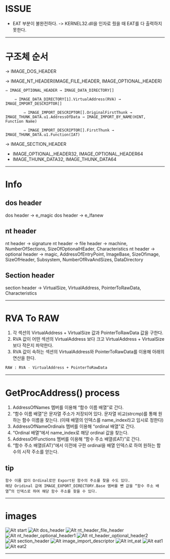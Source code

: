 # ISSUE
- EAT 부분이 불완전하다.
    -> KERNEL32.dll을 인자로 줬을 때 EAT를 다 출력하지 못한다.

---

# 구조체 순서

→ IMAGE_DOS_HEADER

→ IMAGE_NT_HEADER(IMAGE_FILE_HEADER, IMAGE_OPTIONAL_HEADER)

    ⇒ IMAGE_OPTIONAL_HEADER → IMAGE_DATA_DIRECTORY[]

        ⇒ IMAGE_DATA_DIRECTORY[1].VirtualAddress(RVA) → IMAGE_IMPORT_DESCRIPTOR[]

            ⇒ IMAGE_IMPORT_DESCRIPTOR[].OriginalFirstThunk → IMAGE_THUNK_DATA.u1.AddressOfData → IMAGE_IMPORT_BY_NAME(HINT, Function Name)

            ⇒ IMAGE_IMPORT_DESCRIPTOR[].FirstThunk → IMAGE_THUNK_DATA.u1.Function(IAT)

→ IMAGE_SECTION_HEADER

- IMAGE_OPTIONAL_HEADER32, IMAGE_OPTIONAL_HEADER64
- IMAGE_THUNK_DATA32, IMAGE_THUNK_DATA64

---

# Info

## dos header
dos header → e_magic
dos header → e_lfanew

## nt header
nt header → signature
nt header → file header → machine, NumberOfSections, SizeOfOptionalHEader, Characteristics
nt header → optional header → magic, AddressOfEntryPoint, ImageBase, SizeOfimage, SizeOfHeader, Subsystem, NumberOfRvaAndSizes, DataDirectory

## Section header
section header → VirtualSize, VirtualAddress, PointerToRawData, Characteristics

---

# RVA To RAW
1. 각 섹션의 VirtualAddress + VirtualSize 값과 PointerToRawData 값을 구한다.
2. RVA 값이 어떤 섹션의 VirtualAddress 보다 크고 VirtualAddress + VirtualSize 보다 작은지 파악한다.
3. RVA 값이 속하는 섹션의 VirtualAddress와 PointerToRawData를 이용해 아래의 연산을 한다.
```bash
RAW : RVA - VirtualAddress + PointerToRawData
```

---

# GetProcAddress() process

1. AddressOfNames 멤버를 이용해 “함수 이름 배열”로 간다.
2. “함수 이름 배열”은 문자열 주소가 저장되어 있다.
문자열 비교(strcmp)를 통해 원하는 함수 이름을 찾는다.
(이때 배열의 인덱스를 name_index라고 임시로 정한다)
3. AddressOfNameOrdinals 멤버를 이용해 “ordinal 배열”로 간다.
4. “Ordinal 배열”에서 name_index로 해당 ordinal 값을 찾는다.
5. AddressOfFunctions 멤버를 이용해 “함수 주소 배열(EAT)”로 간다.
6. “함수 주소 배열(EAT)”에서 이전에 구한 ordinal을 배열 인덱스로 하여 원하는 함수의 시작 주소를 얻는다.

## tip
    함수 이름 없이 Ordinal로만 Export된 함수의 주소를 찾을 수도 있다.
    해당 Oridinal 값에 IMAGE_EXPORT_DIRECTORY.Base 멤버를 뺀 값을 “함수 주소 배열”의 인덱스로 하여 해당 함수 주소를 찾을 수 있다.

---

# images
![Alt start](./images/1.jpg)
![Alt dos_header](./images/dos_header.jpg)
![Alt nt_header_file_header](./images/nt_header_file_header.jpg)
![Alt nt_header_optional_header1](./images/nt_header_optional_header_1.jpg)
![Alt nt_header_optional_header2](./images/nt_header_optional_header_2.jpg)
![Alt section_header](./images/section_header.jpg)
![Alt image_import_descriptor](./images/iid.jpg)
![Alt int_eat](./images/int_iat.jpg)
![Alt eat1](./images/eat_1.jpg)
![Alt eat2](./images/eat_2.jpg)

---